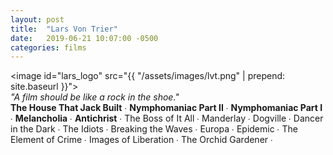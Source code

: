 ```yaml
---
layout: post
title:  "Lars Von Trier"
date:   2019-06-21 10:07:00 -0500
categories: films
---
```


<image id="lars_logo" src="{{ "/assets/images/lvt.png" | prepend: site.baseurl }}"></image>
<br>
*"A film should be like a rock in the shoe."*
<br>
<span class="a24_color">**The House That Jack Built**</span> ∙
<span class="a24_color">**Nymphomaniac Part II**</span> ∙
<span class="a24_color">**Nymphomaniac Part I**</span>  ∙
<span class="a24_color">**Melancholia**</span> ∙
<span class="a24_color">**Antichrist**</span> ∙
The Boss of It All ∙
Manderlay ∙
Dogville ∙
Dancer in the Dark ∙
The Idiots ∙
Breaking the Waves ∙
Europa ∙
Epidemic ∙
The Element of Crime ∙
Images of Liberation ∙
The Orchid Gardener ∙